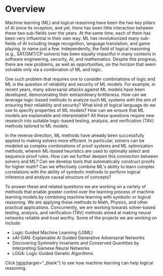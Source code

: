 # Overview

Machine learning (ML) and logical reasoning have been the two key pillars of AI since its inception, and yet, there has been little interaction between these two sub-fields over the years. At the same time, each of them has been very influential in their own way. ML has revolutionized many sub-fields of AI including image recognition, language translation, and game playing, to name just a few. Independently, the field of logical reasoning (e.g., SAT/SMT/CP solvers) has been equally impactful in many contexts in software engineering, security, AI, and mathematics. Despite this progress, there are new problems, as well as opportunities, on the horizon that seem solvable only via a combination of ML and logic. 

One such problem that requires one to consider combinations of logic and ML is the question of reliability and security of ML models. For example, in recent years, many adversarial attacks against ML models have been developed, demonstrating their extraordinary brittleness. How can we leverage logic-based methods to analyze such ML systems with the aim of ensuring their reliability and security? What kind of logical language do we use to specify properties of ML models? How can we ensure that ML models are explainable and interpretable? All these questions require new research into suitable logic-based testing, analysis, and verification (TAV) methods tailored to ML models.

In the reverse direction, ML methods have already been successfully applied to making solvers more efficient. In particular, solvers can be modeled as complex combinations of proof systems and ML optimization methods, wherein ML-based heuristics are used to optimally select and sequence proof rules. How can we further deepen this connection between solvers and ML? Can we develop tools that automatically construct proofs for higher math? Can we effectively combine ML's ability to learn complex correlations with the ability of symbolic methods to perform logical inference and analyze causal structure of concepts? 

To answer these and related questions we are working on a variety of methods that enable greater control over the learning process of machine learning models by combining machine learning with symbolic or logical reasoning. We are applying these methods to Math, Physics, and other practical applications. Concurrently, we are working towards solver-based testing, analysis, and verification (TAV) methods aimed at making neural networks reliable and trust worthy. Some of the projects we are working on include:

- Logic Guided Machine Learning (LGML)
- xAI-GAN: Explainable AI Guided Generative Adversarial Networks
- Discovering Symmetry Invariants and Conserved Quantities by Interpreting Siamese Neural Networks
- LGGA: Logic Guided Genetic Algorithms

Click [here](https://sites.google.com/a/gsd.uwaterloo.ca/maplesat/){target="_blank"} to see how machine learning can help logical reasoning.
